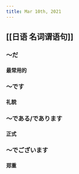 ```yaml
---
title: Mar 10th, 2021
---
```


## [[日语 名词谓语句]]
### ～だ
#### 最常用的
### ～です
#### 礼貌
### ～である/であります
#### 正式
### ～でございます
#### 郑重
